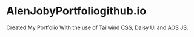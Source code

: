 # AlenJobyPortfoliogithub.io

Created My Portfolio With the use of Tailwind CSS, Daisy Ui and AOS JS.

